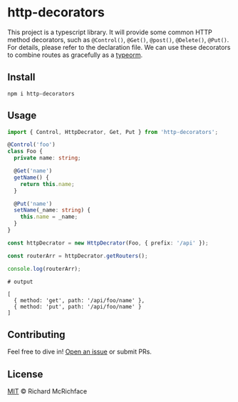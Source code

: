 # http-decorators

This project is a typescript library. It will provide some common HTTP method decorators, such as `@Control()`, `@Get()`, `@post()`, `@Delete()`, `@Put()`. For details, please refer to the declaration file. We can use these decorators to combine routes as gracefully as a [typeorm](https://github.com/typeorm/typeorm).

## Install

```shell
npm i http-decorators
```

## Usage

```typescript
import { Control, HttpDecrator, Get, Put } from 'http-decorators';

@Control('foo')
class Foo {
  private name: string;

  @Get('name')
  getName() {
    return this.name;
  }

  @Put('name')
  setName(_name: string) {
    this.name = _name;
  }
}

const httpDecrator = new HttpDecrator(Foo, { prefix: '/api' });

const routerArr = httpDecrator.getRouters();

console.log(routerArr);
```
```
# output

[
  { method: 'get', path: '/api/foo/name' },
  { method: 'put', path: '/api/foo/name' }
]
```

## Contributing

Feel free to dive in! [Open an issue](https://github.com/isaaxite/http-decorators/issues) or submit PRs.

## License

[MIT](https://github.com/isaaxite/http-decorators/blob/master/LICENSE) © Richard McRichface


